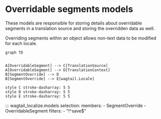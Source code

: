 # Overridable segments models

These models are responsible for storing details about overridable segments in a translation source and storing the overridden data as well.

Overriding segments within an object allows non-text data to be modified for each locale.

```mermaid
graph TD


A[OverridableSegment] --> C[TranslationSource]
A[OverridableSegment] --> D[TranslationContext]
B[SegmentOverride] --> D
B[SegmentOverride] --> E[wagtail.Locale]

style C stroke-dasharray: 5 5
style D stroke-dasharray: 5 5
style E stroke-dasharray: 5 5
```

::: wagtail_localize.models
    selection:
        members:
            - SegmentOverride
            - OverridableSegment
        filters:
            - "!^save$"

